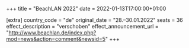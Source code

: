+++
title = "BeachLAN 2022"
date = 2022-01-13T17:00:00+01:00

[extra]
country_code = "de"
original_date = "28.–30.01.2022"
seats = 36
effect_description = "verschoben"
effect_announcement_url = "http://www.beachlan.de/index.php?mod=news&action=comment&newsid=5"
+++
